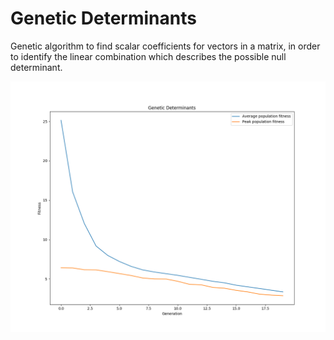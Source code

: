 # Genetic Determinants
Genetic algorithm to find scalar coefficients for vectors in a matrix, in order to identify the linear combination which describes the possible null determinant.

![Graph](https://github.com/paubric/python-genetic-determinants/blob/master/Figure.png)
